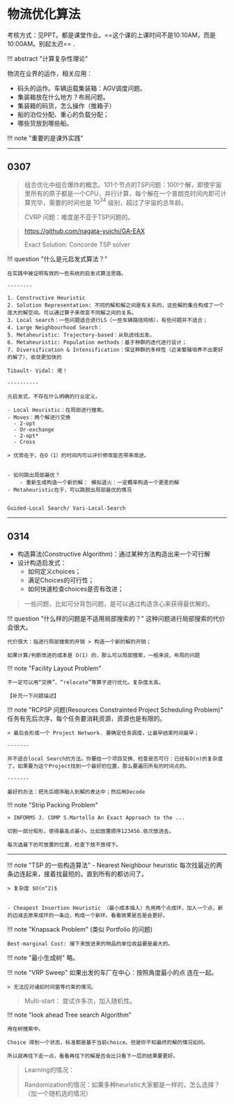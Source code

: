 # 物流优化算法


考核方式：见PPT。都是课堂作业。==这个课的上课时间不是10:10AM，而是10:00AM。别起太迟== .

!!! abstract "计算复杂性理论"

物流在业界的运作，相关应用：

- 码头的运作。车辆运载集装箱：AGV调度问题。
- 集装箱放在什么地方？布局问题。
- 集装箱的码货，怎么操作（推箱子）
- 船的泊位分配、重心的负载分配；
- 哪些货放到哪些船。

!!! note "重要的是课外实践"


-----

## 0307 


> 组合优化中组合爆炸的概念。101个节点的TSP问题：100!个解，即使宇宙里所有的原子都是一个CPU，并行计算，每个解在一个普朗克时间内即可计算完毕，需要的时间也是 $10^{34}$ 级别，超过了宇宙的总年龄。

> CVRP 问题：难度是不亚于TSP问题的。 

> https://github.com/nagata-yuichi/GA-EAX
>
> Exact Solution: Concorde TSP solver

!!! question "什么是元启发式算法？"

    在实践中被证明有效的一些系统的启发式算法思路。

    --------

    1. Constructive Heuristic 
    2. Solution Representation: 不同的解和解之间是有关系的，这些解的集合构成了一个庞大的解空间。可以通过算子来改变不同解之间的关系。
    3. Local search：一些问题适合进行LS（一些车辆路径网络），有些问题并不适合；
    4. Large Neighbourhood Search：
    5. Metaheuristic: Trajectory-based：从轨迹线出发。
    6. Metaheuristic: Population methods：基于种群的迭代进行设计；
    7. Diversification & Intensification：保证种群的多样性（近亲繁殖培养不出更好的解了）、收敛更加快的
    
    Tibault· Vidal: 佬！

    ----------

    元启发式，不存在什么明确的行业定义。

    - Local Heuristic：在局部进行搜索。
    - Moves：两个解进行交换
      - 2-opt 
      - Or-exchange
      - 2-opt* 
      - Cross

    > 优势在于，在O（1）的时间内可以评价修改能否带来改进。


    - 如何跳出局部最优？
        - 重新生成构造一个新的解： 模拟退火：一定概率构造一个更差的解
    - Metaheuristic在于，可以跳脱出局部最优的情况


    Guided-Local Search/ Vari-Local-Search


--------


## 0314 

- 构造算法(Constructive Algorithm)：通过某种方法构造出来一个可行解
- 设计构造启发式：
    - 如何定义choices；
    - 满足Choices的可行性；
    - 如何快速检查choices是否有改进；

> 一些问题，比如可分背包问题，是可以通过构造贪心来获得最优解的。


!!! question "什么样的问题是不适用局部搜索的？"
    这种问题进行局部搜索的代价会很大。

    代价很大：指进行局部搜索的开销 > 构造一个新的解的开销；

    如果计算/判断改进的成本是 O(1) 的，那么可以局部搜索，一般来说，布局的问题



!!! note "Facility Layout Problem"

    不一定可以用“交换”、“relocate”等算子进行优化。复杂度太高。

    【补充一下问题描述】


!!! note "RCPSP 问题(Resources Constrainted Project Scheduling Problem)"
    任务有先后次序，每个任务要消耗资源，资源也是有限的。

    > 最后会形成一个 Project Network. 要确定任务调度，让最早结束时间最早；

    -------

    并不适合local Search的方法。你要给一个项目交换、检查是否可行：已经有O(n)的复杂度了。如果要为这个Project找到一个最好的位置，那么要遍历所有的时间点的。

    -------

    最好的办法：把先后顺序融入到解的表达中；然后用Decode


!!! note "Strip Packing Problem" 

    > INFORMS J. COMP S.Martello An Exact Approach to the ...

    切割一部分矩形，使得最高点最小。比如放置顺序123456.依次放进去。

    每次选最下的可放置的位置，检查下放不放得下。


----------


!!! note "TSP 的一些构造算法"
    - Nearest Neighbour heuristic 每次找最近的两条边连起来，接着找最短的。直到所有的都访问了。

    > 复杂度 $O(n^2)$


    - Cheapest Insertion Heuristic （最小成本插入）先用两个点成环，加入一个点，新的边减去原来成环的一条边，构成一个新环。看看效果是否是会更好。


!!! note "Knapsack Problem"
    (类似 Portfolio 的问题)

    Best-marginal Cost: 接下来放进来的物品的单位收益要是最大的。

!!! note "最小生成树" 
    略。


!!! note "VRP Sweep"
    如果出发的车厂在中心：按照角度最小的点 连在一起。

    > 无法应对诸如时间窗等约束的情况。

> Multi-start： 尝试许多次，加入随机性。
>

!!! note "look ahead Tree search Algorithm"

    用在树搜索中。
    
    Choice 得到一个状态，标准都是基于当前choice。但是你不知最终的解的情况如何。

    所以就再往下走一点，看看再往下的解是否会比只看下一层的结果要更好。



>
> Learning的情况：
>
> Randomization的情况：如果多种heuristic大家都是一样的，怎么选择？（加一个随机选的情况）


